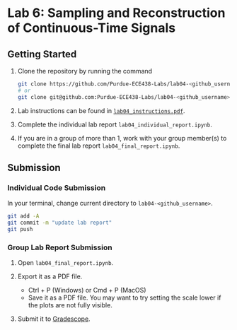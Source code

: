 # Lab 6: Sampling and Reconstruction of Continuous-Time Signals

## Getting Started

1. Clone the repository by running the command

    ```bash
    git clone https://github.com/Purdue-ECE438-Labs/lab04-<github_username>.git  # using web URL
    # or
    git clone git@github.com:Purdue-ECE438-Labs/lab04-<github_username>.git  # using SSH
    ```

2. Lab instructions can be found in [`lab04_instructions.pdf`](lab04_instructions.pdf).

3. Complete the individual lab report `lab04_individual_report.ipynb`.

4. If you are in a group of more than 1, work with your group member(s) to complete the final lab report `lab04_final_report.ipynb`.

## Submission

### Individual Code Submission

In your terminal, change current directory to `lab04-<github_username>`.

```bash
git add -A 
git commit -m "update lab report"
git push
```

### Group Lab Report Submission

1. Open `lab04_final_report.ipynb`.

2. Export it as a PDF file.
    * Ctrl + P (Windows) or Cmd + P (MacOS)
    * Save it as a PDF file. You may want to try setting the scale lower if the plots are not fully visible.

3. Submit it to [Gradescope](https://www.gradescope.com/).
